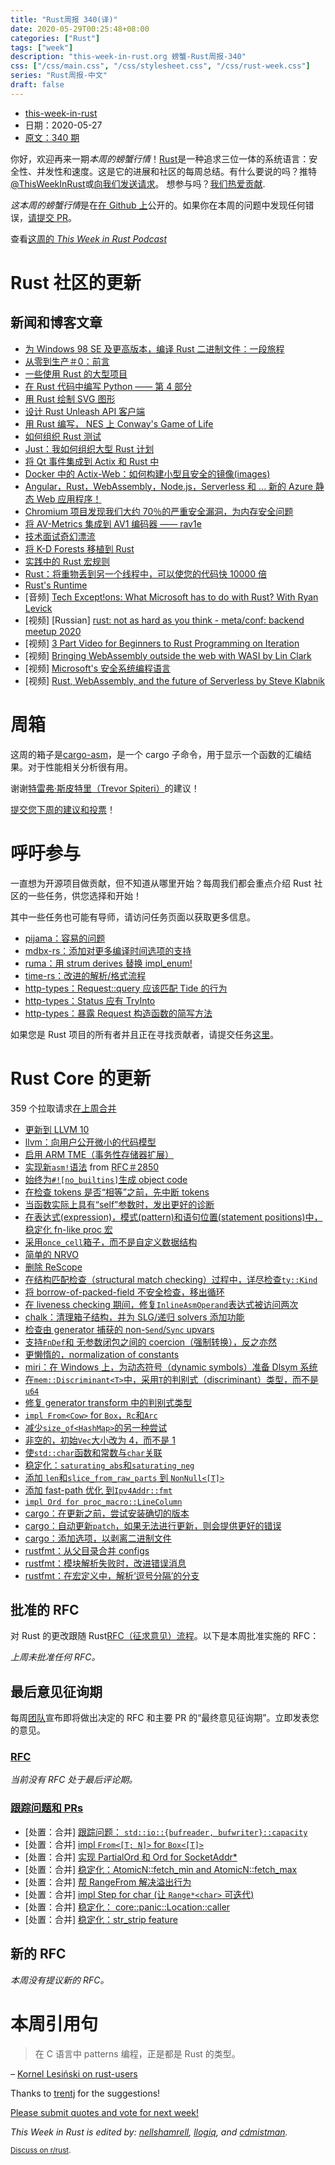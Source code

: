 ```yaml
---
title: "Rust周报 340(译)"
date: 2020-05-29T00:25:48+08:00
categories: ["Rust"]
tags: ["week"]
description: "this-week-in-rust.org 螃蟹-Rust周报-340"
css: ["/css/main.css", "/css/stylesheet.css", "/css/rust-week.css"]
series: "Rust周报-中文"
draft: false
---
```


- [this-week-in-rust](https://this-week-in-rust.org)
- 日期：2020-05-27
- [原文：340 期](https://this-week-in-rust.org/blog/2020/05/27/this-week-in-rust-340/)

你好，欢迎再来一期*本周的螃蟹行情*！[Rust](http://rust-lang.org)是一种追求三位一体的系统语言：安全性、并发性和速度。这是它的进展和社区的每周总结。有什么要说的吗？推特[@ThisWeekInRust](https://twitter.com/ThisWeekInRust)或[向我们发送请求](https://github.com/cmr/this-week-in-rust)。 想参与吗？[我们热爱贡献](https://github.com/rust-lang/rust/blob/master/CONTRIBUTING.md).

*这本周的螃蟹行情*是在[在 Github 上](https://github.com/cmr/this-week-in-rust)公开的。如果你在本周的问题中发现任何错误，[请提交 PR](https://github.com/cmr/this-week-in-rust/pulls)。

查看[这周的 _This Week in Rust Podcast_ ](https://rustacean-station.org/episode/016-twir-340/)

# Rust 社区的更新

## 新闻和博客文章

- [为 Windows 98 SE 及更高版本，编译 Rust 二进制文件：一段旅程](https://seri.tools/blog/compiling-rust-for-legacy-windows/)
- [从零到生产＃0：前言](https://www.lpalmieri.com/posts/2020-05-24-zero-to-production-0-foreword/)
- [一些使用 Rust 的大型项目](https://blog.knoldus.com/some-extensive-projects-working-with-rust/)
- [在 Rust 代码中编写 Python —— 第 4 部分](https://blog.m-ou.se/writing-python-inside-rust-4/)
- [用 Rust 绘制 SVG 图形](https://cetra3.github.io/blog/drawing-svg-graphs-rust/)
- [设计 Rust Unleash API 客户端](https://medium.com/cognite/designing-the-rust-unleash-api-client-6809c95aa568)
- [用 Rust 编写， NES 上 Conway's Game of Life](https://gridbugs.org/conways-game-of-life-on-the-nes-in-rust/)
- [如何组织 Rust 测试](https://blog.logrocket.com/how-to-organize-your-rust-tests/)
- [Just：我如何组织大型 Rust 计划](https://rodarmor.com/blog/tour-de-just)
- [将 Qt 事件集成到 Actix 和 Rust 中](https://www.rubdos.be/corona/qt/rust/tokio/actix/2020/05/23/actix-qt.html)
- [Docker 中的 Actix-Web：如何构建小型且安全的镜像(images)](https://dev.to/sergeyzenchenko/actix-web-in-docker-how-to-build-small-and-secure-images-2mjd)
- [Angular，Rust，WebAssembly，Node.js，Serverless 和 ... 新的 Azure 静态 Web 应用程序！](https://dev.to/azure/angular-rust-webassembly-node-js-serverless-and-the-new-azure-static-web-apps-cnb)
- [Chromium 项目发现我们大约 70％的严重安全漏洞，为内存安全问题](https://www.chromium.org/Home/chromium-security/memory-safety)
- [将 AV-Metrics 集成到 AV1 编码器 —— rav1e](https://dev.to/vibhoothi/integration-of-av-metrics-into-rav1e-the-av1-encoder-5h8h)
- [技术面试奇幻漂流](https://blog.mgattozzi.dev/oxidizing-the-technical-interview/)
- [将 K-D Forests 移植到 Rust](https://tavianator.com/porting-k-d-forests-to-rust/)
- [实践中的 Rust 宏规则](https://dev.to/sassman/rust-macro-rules-in-practice-40ne)
- [Rust：将重物丢到另一个线程中，可以使您的代码快 10000 倍](https://abramov.io/rust-dropping-things-in-another-thread)
- [Rust's Runtime](https://blog.mgattozzi.dev/rusts-runtime/)
- \[音频] [Tech Except!ons: What Microsoft has to do with Rust? With Ryan Levick](https://anchor.fm/tech-exceptions/episodes/What-Microsoft-has-to-do-with-Rust--on-this-episode-with-Ryan-Levick-eec75h)
- \[视频] \[Russian] [rust: not as hard as you think - meta/conf: backend meetup 2020](https://www.youtube.com/watch?v=n3kyvMVck_M)
- \[视频] [3 Part Video for Beginners to Rust Programming on Iteration](https://tim.mcnamara.nz/post/618982870485172224/rust-iteration)
- \[视频] [Bringing WebAssembly outside the web with WASI by Lin Clark](https://www.youtube.com/watch?v=fh9WXPu0hw8)
- \[视频] [Microsoft's 安全系统编程语言](https://mybuild.microsoft.com/sessions/61de34c5-b111-4ece-928f-541854875862?source=sessions)
- \[视频] [Rust, WebAssembly, and the future of Serverless by Steve Klabnik](https://www.youtube.com/watch?v=CMB6AlE1QuI)

# 周箱

这周的箱子是[cargo-asm](https://github.com/gnzlbg/cargo-asm)，是一个 cargo 子命令，用于显示一个函数的汇编结果。对于性能相关分析很有用。

谢谢[特雷弗·斯皮特里（Trevor Spiteri）](https://users.rust-lang.org/t/crate-of-the-week/2704/769)的建议！

[提交您下周的建议和投票][submit_crate]！

[submit_crate]: https://users.rust-lang.org/t/crate-of-the-week/2704

# 呼吁参与

一直想为开源项目做贡献，但不知道从哪里开始？每周我们都会重点介绍 Rust 社区的一些任务，供您选择和开始！

其中一些任务也可能有导师，请访问任务页面以获取更多信息。

- [pijama：容易的问题](https://github.com/christianpoveda/pijama/issues?q=is%3Aissue+is%3Aopen+label%3AE-easy)
- [mdbx-rs：添加对更多编译时间选项的支持](https://github.com/Kerollmops/mdbx-rs/issues/1)
- [ruma：用 strum derives 替换 impl_enum!](https://github.com/ruma/ruma-events/issues/90)
- [time-rs：改进的解析/格式流程](https://github.com/time-rs/time/issues/236)
- [http-types：Request::query 应该匹配 Tide 的行为](https://github.com/http-rs/http-types/issues/154)
- [http-types：Status 应有 TryInto<StatusCode/>](https://github.com/http-rs/http-types/issues/155)
- [http-types：暴露 Request 构造函数的简写方法](https://github.com/http-rs/http-types/issues/156)

如果您是 Rust 项目的所有者并且正在寻找贡献者，请提交任务[这里][guidelines]。

[guidelines]: https://users.rust-lang.org/t/twir-call-for-participation/4821

# Rust Core 的更新

359 个拉取请求[在上周合并][merged]

[merged]: https://github.com/search?q=is%3Apr+org%3Arust-lang+is%3Amerged+merged%3A2020-05-18..2020-05-25

- [更新到 LLVM 10](https://github.com/rust-lang/rust/pull/67759)
- [llvm：向用户公开微小的代码模型](https://github.com/rust-lang/rust/pull/72397)
- [启用 ARM TME（事务性存储器扩展）](https://github.com/rust-lang/rust/pull/72438)
- [实现新`asm!`语法](https://github.com/rust-lang/rust/pull/69171) from [RFC＃2850](TODO)
- [始终为`#![no_builtins]`生成 object code](https://github.com/rust-lang/rust/pull/72325)
- [在检查 tokens 是否“相等”之前，先中断 tokens](https://github.com/rust-lang/rust/pull/72306)
- [当函数实际上具有“self”参数时，发出更好的诊断](https://github.com/rust-lang/rust/pull/72308)
- [在表达式(expression)，模式(pattern)和语句位置(statement positions)中，稳定化 fn-like proc 宏](https://github.com/rust-lang/rust/pull/68717)
- [采用`once_cell`箱子，而不是自定义数据结构](https://github.com/rust-lang/rust/pull/72256)
- [简单的 NRVO](https://github.com/rust-lang/rust/pull/72205)
- [删除 ReScope](https://github.com/rust-lang/rust/pull/72362)
- [在结构匹配检查（structural match checking）过程中，详尽检查`ty::Kind`](https://github.com/rust-lang/rust/pull/72153)
- [将 borrow-of-packed-field 不安全检查，移出循环](https://github.com/rust-lang/rust/pull/72269)
- [在 liveness checking 期间，修复`InlineAsmOperand`表达式被访问两次](https://github.com/rust-lang/rust/pull/72537)
- [chalk：清理箱子结构，并为 SLG/递归 solvers 添加功能](https://github.com/rust-lang/chalk/pull/459)
- [检查由 generator 捕获的 non-`Send`/`Sync` upvars](https://github.com/rust-lang/rust/pull/71923)
- [支持`FnDef`和 无参数闭包之间的 coercion（强制转换），反之亦然](https://github.com/rust-lang/rust/pull/71599)
- [更懒惰的，normalization of constants ](https://github.com/rust-lang/rust/pull/71973)
- [miri：在 Windows 上，为动态符号（dynamic symbols）准备 Dlsym 系统](https://github.com/rust-lang/miri/pull/1424)
- [在`mem::Discriminant<T>`中，采用`T`的判别式（discriminant）类型，而不是`u64`](https://github.com/rust-lang/rust/pull/70705)
- [修复 generator transform 中的判别式类型](https://github.com/rust-lang/rust/pull/72502)
- [`impl From<Cow>` for `Box`，`Rc`和`Arc`](https://github.com/rust-lang/rust/pull/71447)
- [减少`size_of<HashMap>`的另一种尝试](https://github.com/rust-lang/hashbrown/pull/159)
- [非空的，初始`Vec`大小改为 4，而不是 1](https://github.com/rust-lang/rust/pull/72227)
- [使`std::char`函数和常数与`char`关联](https://github.com/rust-lang/rust/pull/71854)
- [稳定化：`saturating_abs`和`saturating_neg`](https://github.com/rust-lang/rust/pull/71886)
- [添加 `len`和`slice_from_raw_parts` 到 `NonNull<[T]>`](https://github.com/rust-lang/rust/pull/71940)
- [添加 fast-path 优化 到`Ipv4Addr::fmt`](https://github.com/rust-lang/rust/pull/72399)
- [`impl Ord for proc_macro::LineColumn`](https://github.com/rust-lang/rust/pull/72446)
- [cargo：在更新之前，尝试安装确切的版本](https://github.com/rust-lang/cargo/pull/8022)
- [cargo：自动更新`patch`，如果无法进行更新，则会提供更好的错误](https://github.com/rust-lang/cargo/pull/8248)
- [cargo：添加选项，以剥离二进制文件](https://github.com/rust-lang/cargo/pull/8246)
- [rustfmt：从父目录合并 configs](https://github.com/rust-lang/rustfmt/pull/4179)
- [rustfmt：模块解析失败时，改进错误消息](https://github.com/rust-lang/rustfmt/pull/4198)
- [rustfmt：在宏定义中，解析‘逗号分隔’的分支](https://github.com/rust-lang/rustfmt/pull/4173)

## 批准的 RFC

对 Rust 的更改跟随 Rust[RFC（征求意见）流程](https://github.com/rust-lang/rfcs#rust-rfcs)。以下是本周批准实施的 RFC：

_上周未批准任何 RFC。_

## 最后意见征询期

每周[团队](https://www.rust-lang.org/team.html)宣布即将做出决定的 RFC 和主要 PR 的“最终意见征询期”。立即发表您的意见。

### [RFC](https://github.com/rust-lang/rfcs/labels/final-comment-period)

_当前没有 RFC 处于最后评论期。_

### [跟踪问题和 PRs](https://github.com/rust-lang/rust/labels/final-comment-period)

- \[处置：合并] [跟踪问题： `std::io::{bufreader, bufwriter}::capacity`](https://github.com/rust-lang/rust/issues/68833)
- \[处置：合并] [impl `From<[T; N]>` for `Box<[T]>`](https://github.com/rust-lang/rust/pull/71095)
- \[处置：合并] [实现 PartialOrd 和 Ord for SocketAddr\*](https://github.com/rust-lang/rust/pull/72239)
- \[处置：合并] [稳定化：AtomicN::fetch_min and AtomicN::fetch_max](https://github.com/rust-lang/rust/pull/72324)
- \[处置：合并] [帮 RangeFrom 解决溢出行为](https://github.com/rust-lang/rust/pull/72368)
- \[处置：合并] [impl Step for char (让 `Range*<char>` 可迭代)](https://github.com/rust-lang/rust/pull/72413)
- \[处置：合并] [稳定化： core::panic::Location::caller](https://github.com/rust-lang/rust/issues/72448)
- \[处置：合并] [稳定化：str_strip feature](https://github.com/rust-lang/rust/pull/72466)

## 新的 RFC

_本周没有提议新的 RFC。_

# 本周引用句

> 在 C 语言中 patterns 编程，正是都是 Rust 的类型。

– [Kornel Lesiński on rust-users](https://users.rust-lang.org/t/how-has-learning-and-working-in-rust-influenced-how-you-think-about-writing-software/42836/3)

Thanks to [trentj](https://users.rust-lang.org/t/twir-quote-of-the-week/328/876) for the suggestions!

[Please submit quotes and vote for next week!](https://users.rust-lang.org/t/twir-quote-of-the-week/328)

_This Week in Rust is edited by: [nellshamrell](https://github.com/nellshamrell), [llogiq](https://github.com/llogiq), and [cdmistman](https://github.com/cdmistman)._

<small>[Discuss on r/rust](https://www.reddit.com/r/rust/comments/grs1ql/this_week_in_rust_340/).</small>
